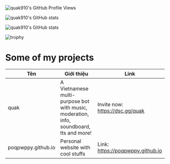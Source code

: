 ![quak910's GitHub Profile Views](https://komarev.com/ghpvc/?username=quak910&color=ff69b4)

![quak910's GitHub stats](https://github-readme-stats.vercel.app/api/top-langs/?username=poqpwppy&theme=tokyonight&layout=compact)

![quak910's GitHub stats](https://github-readme-stats.vercel.app/api?username=poqpwppy&theme=tokyonight&count_private=true)

![trophy](https://github-profile-trophy.vercel.app/?username=ryo-ma&theme=onedark)

 

# Some of my projects
| Tên | Giới thiệu | Link |
|------|------|-----------|
| quak | A Vietnamese multi-purpose bot with music, moderation, info, soundboard, tts and more! | Invite now: https://dsc.gg/quak |
| poqpwppy.github.io | Personal website with cool stuffs | Link: https://poqpwppy.github.io |
